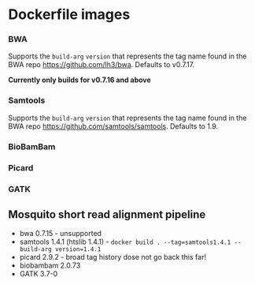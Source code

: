 
# Dockerfile images

### BWA
Supports the `build-arg` `version` that represents the tag name found in the BWA repo
https://github.com/lh3/bwa. Defaults to v0.7.17.

**Currently only builds for v0.7.16 and above**

### Samtools
Supports the `build-arg` `version` that represents the tag name found in the BWA repo
https://github.com/samtools/samtools. Defaults to 1.9.

### BioBamBam

### Picard

### GATK

## Mosquito short read alignment pipeline

- bwa 0.7.15 - unsupported
- samtools 1.4.1 (htslib 1.4.1) - `docker build . --tag=samtools1.4.1 --build-arg version=1.4.1`
- picard 2.9.2 - broad tag history dose not go back this far!
- biobambam 2.0.73
- GATK 3.7-0

